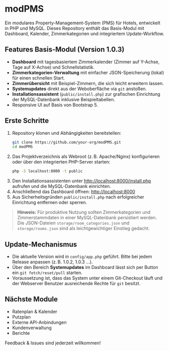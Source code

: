 # modPMS

Ein modulares Property-Management-System (PMS) für Hotels, entwickelt in PHP und MySQL. Dieses Repository enthält das Basis-Modul mit Dashboard, Kalender, Zimmerkategorien und integriertem Update-Workflow.

## Features Basis-Modul (Version 1.0.3)

- **Dashboard** mit tagesbasiertem Zimmerkalender (Zimmer auf Y-Achse, Tage auf X-Achse) und Schnellstatistik.
- **Zimmerkategorien-Verwaltung** mit einfacher JSON-Speicherung (lokal) für einen schnellen Start.
- **Zimmerübersicht** mit Beispiel-Zimmern, die sich leicht erweitern lassen.
- **Systemupdates** direkt aus der Weboberfläche via `git` anstoßen.
- **Installationsassistent** (`public/install.php`) zur grafischen Einrichtung der MySQL-Datenbank inklusive Beispieltabellen.
- Responsive UI auf Basis von Bootstrap 5.

## Erste Schritte

1. Repository klonen und Abhängigkeiten bereitstellen:
   ```bash
   git clone https://github.com/your-org/modPMS.git
   cd modPMS
   ```
2. Das Projektverzeichnis als Webroot (z. B. Apache/Nginx) konfigurieren oder über den integrierten PHP-Server starten:
   ```bash
   php -S localhost:8000 -t public
   ```
3. Den Installationsassistenten unter <http://localhost:8000/install.php> aufrufen und die MySQL-Datenbank einrichten.
4. Anschließend das Dashboard öffnen: <http://localhost:8000>
5. Aus Sicherheitsgründen `public/install.php` nach erfolgreicher Einrichtung entfernen oder sperren.

> **Hinweis:** Für produktive Nutzung sollten Zimmerkategorien und Zimmerstammdaten in einer MySQL-Datenbank persistiert werden. Die JSON-Dateien `storage/room_categories.json` und `storage/rooms.json` sind als leichtgewichtiger Einstieg gedacht.

## Update-Mechanismus

- Die aktuelle Version wird in `config/app.php` geführt. Bitte bei jedem Release anpassen (z. B. 1.0.2, 1.0.3 …).
- Über den Bereich **Systemupdates** im Dashboard lässt sich per Button ein `git fetch/reset/pull` starten.
- Voraussetzung ist, dass das System unter einem Git-Checkout läuft und der Webserver Benutzer ausreichende Rechte für `git` besitzt.

## Nächste Module

- Ratenplan & Kalender
- Putzplan
- Externe API-Anbindungen
- Kundenverwaltung
- Berichte

Feedback & Issues sind jederzeit willkommen!

